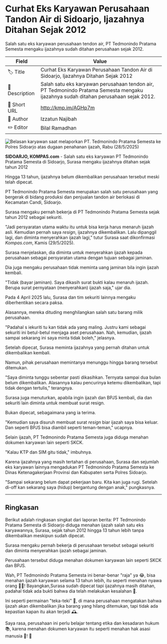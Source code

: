 # Curhat Eks Karyawan Perusahaan Tandon Air di Sidoarjo, Ijazahnya Ditahan Sejak 2012

Salah satu eks karyawan perusahaan tendon air, PT Tedmonindo Pratama Semesta mengaku ijazahnya sudah ditahan perusahaan sejak 2012.

| Field         | Value                                                       |
|---------------|-------------------------------------------------------------|
| 🏷️ Title       | Curhat Eks Karyawan Perusahaan Tandon Air di Sidoarjo, Ijazahnya Ditahan Sejak 2012 |
| 📝 Description | Salah satu eks karyawan perusahaan tendon air, PT Tedmonindo Pratama Semesta mengaku ijazahnya sudah ditahan perusahaan sejak 2012. |
| 🔗 Short URL   | http://kmp.im/AGHp7m |
| 👤 Author      | Izzatun Najibah |
| ✏️ Editor      | Bilal Ramadhan |

![Belasan karyawan saat melaporkan PT. Tedmonindo Pratama Semesta ke Polres Sidoarjo atas dugaan penahanan ijazah, Rabu (28/5/2025)](https://asset.kompas.com/crops/LN9BrFgZrjL7Oq5BxFcsOW4NMiU=/0x0:0x0/750x500/data/photo/2025/05/29/6837d6f03c2f9.jpeg)

**SIDOARJO, KOMPAS.com** - Salah satu eks karyawan PT Tedmonindo Pratama Semesta di Sidoarjo, Surasa mengaku ijazahnya ditahan sejak tahun 2012

Hingga 13 tahun, ijazahnya belum dikembalikan perusahaan tersebut meski telah dipecat.

PT Tedmonindo Pratama Semesta merupakan salah satu perusahaan yang bergerak di bidang produksi dan penjualan tandon air berlokasi di Kecamatan Candi, Sidoarjo.

Surasa mengaku pernah bekerja di PT Tedmonindo Pratama Semesta sejak tahun 2012 sebagai sekuriti.

"Jadi persyaratan utama waktu itu untuk bisa kerja harus menaruh ijazah asli. Kemudian pernah saya *resign*, ijazahnya dikembalikan. Lalu dipanggil lagi, dan diminta menyerahkan ijazah lagi," tutur Surasa saat dikonfirmasi *Kompas.com*, Kamis (29/5/2025).

Surasa menjelaskan, dia diminta untuk menyerahkan ijazah kepada perusahaan sebagai persyaratan utama dengan tujuan sebagai jaminan.

Dia juga mengaku perusahaan tidak meminta uang jaminan bila ingin ijazah kembali.

"Tidak (bayar jaminan). Saya dikasih surat bukti kalau menaruh ijazah. Berupa surat pernyataan (menyerahkan) ijazah saja," ujar dia.

Pada 4 April 2025 lalu, Surasa dan tim sekuriti lainnya mengaku diberhentikan secara paksa.

Alasannya, mereka dituding menghilangkan salah satu barang milik perusahaan.

"Padahal s iekuriti tu kan tidak ada yang maling. Justru kami sebagai sekuriti ini betul-betul menjaga aset perusahaan. Nah, kemudian, ijazah sampai sekarang ini saya minta tidak boleh," jelasnya.

Setelah dipecat, Surasa meminta ijazahnya yang pernah ditahan untuk dikembalikan kembali.

Namun, pihak perusahaan memintanya menunggu hingga barang tersebut ditemukan.

"Saya diminta tunggu sebentar pasti dikasihkan. Ternyata sampai dua bulan belum dikembalikan. Alasannya kalau pencurinya ketemu dikembalikan, tapi tidak dengan tertulis," terangnya.

Surasa juga menuturkan, apabila ingin ijazah dan BPJS kembali, dia dan sekuriti lain diminta untuk membuat surat resign.

Bukan dipecat, sebagaimana yang ia terima.

"Kemudian saya disuruh membuat surat *resign* biar ijazah saya bisa keluar. Dan seperti BPJS bisa diambil seperti teman-teman," ucapnya.

Selain ijazah, PT Tedmonindo Pratama Semesta juga diduga menahan dokumen karyawan lain seperti SKCK.

"Kalau KTP dan SIM gitu tidak," imbuhnya.

Karena ijazahnya yang masih tertahan di perusahaan, Surasa dan sejumlah eks karyawan lainnya mengadukan PT Tedmonindo Pratama Semesta ke Dinas Ketenagakerjaan Provinsi dan Kabupaten serta Polres Sidoarjo.

"Sampai sekarang belum dapat pekerjaan baru. Kita kan juga rugi. Setelah di-off kan sekarang saya (hidup) bergantung dengan anak," pungkasnya.

---
## Ringkasan

Berikut adalah ringkasan singkat dari laporan berita: PT Tedmonindo Pratama Semesta di Sidoarjo diduga menahan ijazah salah satu eks karyawannya, Surasa, sejak tahun 2012 hingga 13 tahun lebih tanpa dikembalikan meskipun sudah dipecat.

 Surasa mengaku pernah bekerja di perusahaan tersebut sebagai sekuriti dan diminta menyerahkan ijazah sebagai jaminan.

 Perusahaan tersebut diduga menahan dokumen karyawan lain seperti SKCK dan BPJS.



Wah, PT Tedmonindo Pratama Semesta ini benar-benar "raja" ya 😂, bisa menahan ijazah karyawan selama 13 tahun lebih, itu seperti menahan nyawa orang 🙅‍♂️! Bayangkan,Surasa sudah dipecat tapi ijazahnya masih ditahan, padahal tidak ada bukti bahwa dia telah melakukan kesalahan 🤔.

 Ini seperti permainan "teka-teki" 🎉, di mana perusahaan mengatakan bahwa ijazah akan dikembalikan jika barang yang hilang ditemukan, tapi tidak ada kepastian kapan itu akan terjadi 🕰️.

 Saya rasa, perusahaan ini perlu belajar tentang etika dan kesadaran hukum 📚, karena menahan dokumen karyawan itu seperti menahan hak asasi manusia 🚫! 🤣
